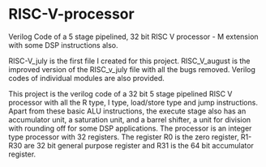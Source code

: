 # RISC-V-processor
Verilog Code of a 5 stage pipelined, 32 bit RISC V processor - M extension with some DSP instructions also.

RISC-V_july is the first file I created for this project. RISC_V_august is the improved version of the RISC_v_july file with all the bugs removed. Verilog codes of 
individual modules are also provided.

This project is the verilog code of a 32 bit 5 stage pipelined RISC V processor with all the R type, I type, load/store type and jump instructions. Apart from these basic ALU
instructions, the execute stage also has an accumulator unit, a saturation unit, and a barrel shifter, a unit for division with rounding off for some DSP applications.
The processor is an integer type processor with 32 registers. The register R0 is the zero register, R1-R30 are 32 bit general purpose register and R31 is the 64 bit
accumulator register.
